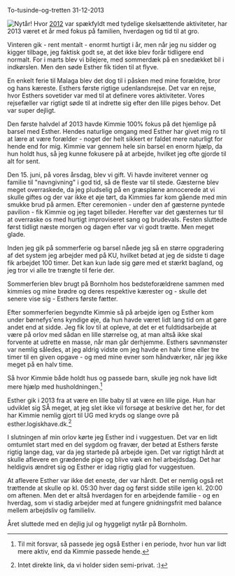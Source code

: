 To-tusinde-og-tretten
31-12-2013

![Nytår!](https://logiskhave.dk/static/20130120_bokeh.jpg)
Hvor [2012](http://log.logiskhave.dk/2012/20130102_totusindeogtolv.html) var spækfyldt med tydelige skelsættende aktiviteter, har 2013 været et år med fokus på familien, hverdagen og tid til at gro.

Vinteren gik - rent mentalt - enormt hurtigt i år, men når jeg nu sidder og kigger tilbage, jeg faktisk godt se, at det ikke blev forår tidligere end normalt. For i marts blev vi bilejere, med sommerdæk på en snedækket bil i indkørslen. Men den søde Esther fik tiden til at flyve.

En enkelt ferie til Malaga blev det dog til i påsken med mine forældre, bror og hans kæreste. Esthers første rigtige udenlandsrejse. Det var en rejse, hvor Esthers sovetider var med til at definere vores aktiviteter. Vores rejsefæller var rigtigt søde til at indrette sig efter den lille piges behov. Det var super dejligt.

Den første halvdel af 2013 havde Kimmie 100% fokus på det hjemlige på barsel med Esther. Hendes naturlige omgang med Esther har givet mig ro til at lære at være forælder - noget der helt sikkert er faldet mere naturligt for hende end for mig. Kimmie var gennem hele sin barsel en enorm hjælp, da hun holdt hus, så jeg kunne fokusere på at arbejde, hvilket jeg ofte gjorde til alt for sent.

Den 15. juni, på vores årsdag, blev vi gift. Vi havde inviteret venner og familie til "navngivning" i god tid, så de fleste var til stede. Gæsterne blev meget overraskede, da jeg pludselig på en græsplæne annocerede at vi skulle giftes og der var ikke et øje tørt, da Kimmies far kom gående med min smukke brud på armen. Efter ceremonien - under den af gæsterne pyntede pavilion - fik Kimmie og jeg taget billeder. Herefter var det gæsternes tur til at overraske os med hurtigt improviseret sang og brudevals. Festen sluttede først tidligt næste morgen og dagen efter var vi godt trætte. Men meget glade. 

Inden jeg gik på sommerferie og barsel nåede jeg så en større opgradering af det system jeg arbejder med på KU, hvilket betød at jeg de sidste ti dage fik arbejdet 100 timer. Det kan kun lade sig gøre med et stærkt bagland, og jeg tror vi alle tre trængte til ferie der. 

Sommerferien blev brugt på Bornholm hos bedsteforældrene sammen med kimmies og mine brødre og deres respektive kærester og - skulle det senere vise sig - Esthers første fætter. 

Efter sommerferien begyndte Kimmie så på arbejde igen og Esther kom under børnefys'ens kyndige øje, da hun havde været lidt lang tid om at gøre andet end at sidde. Jeg fik lov til at opleve, at det er et fuldtidsarbejde at være på orlov med sådan en lille størrelse og, at man altså ikke skal forvente at udrette en masse, når man går derhjemme. Esthers søvnmønster var nemlig således, at jeg aldrig vidste om jeg havde en halv time eller tre timer til en given opgave - og med mine evner som håndværker, når jeg ikke meget på en halv time.

Så hvor Kimmie både holdt hus og passede barn, skulle jeg nok have lidt mere hjælp med husholdningen.[^1]

Esther gik i 2013 fra at være en lille baby til at være en lille pige. Hun har udviklet sig SÅ meget, at jeg slet ikke vil forsøge at beskrive det her, for det har Kimmie nemlig gjort til UG med kryds og slange ovre på esther.logiskhave.dk.[^2] 

I slutningen af min orlov kørte jeg Esther ind i vuggestuen. Det var en lidt omtumlet start med en del sygdom og fravær, der betød at Esthers første rigtig lange dag, var da jeg startede på arbejde igen. Det var rigtigt hårdt at skulle aflevere en grædende pige og blive væk en hel arbejdsdag. Det har heldigvis ændret sig og Esther er idag rigtig glad for vuggestuen. 

At aflevere Esther var ikke det eneste, der var hårdt. Det er nemlig også ret trættende at skulle op kl. 05:30 hver dag og først sidde stille igen kl. 20:00 om aftenen. Men det er altså hverdagen for en arbejdende familie - og en hverdag, som vi stadig arbejder med at fungere gnidningsfrit med balance mellem arbejdsliv og familieliv.

Året sluttede med en dejlig jul og hyggeligt nytår på Bornholm.

[^1]: Til mit forsvar, så passede jeg også Esther i en periode, hvor hun var lidt mere aktiv, end da Kimmie passede hende.

[^2]: Intet direkte link, da vi holder siden semi-privat. :)
